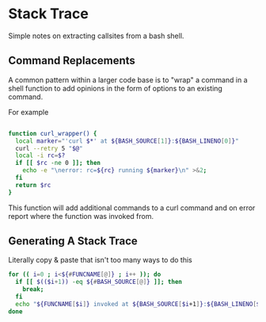# Stack Trace

Simple notes on extracting callsites from a bash shell.

## Command Replacements

A common pattern within a larger code base is to
"wrap" a command in a shell function to add 
opinions in the form of options to an existing
command. 

For example

```bash

function curl_wrapper() {
  local marker="'curl $*' at ${BASH_SOURCE[1]}:${BASH_LINENO[0]}" 
  curl --retry 5 "$@"
  local -i rc=$?
  if [[ $rc -ne 0 ]]; then
    echo -e "\nerror: rc=${rc} running ${marker}\n" >&2;
  fi
  return $rc
}
```

This function will add additional commands to a curl command
and on error report where the function was invoked from.

## Generating A Stack Trace

Literally copy & paste that isn't too many ways
to do this

```bash
for (( i=0 ; i<${#FUNCNAME[@]} ; i++ )); do
  if [[ $(($i+1)) -eq ${#BASH_SOURCE[@]} ]]; then
    break;
  fi
  echo "${FUNCNAME[$i]} invoked at ${BASH_SOURCE[$i+1]}:${BASH_LINENO[$i]}"
done
```
